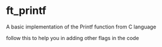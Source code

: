 # ft_printf
A basic implementation of the Printf function from C language

follow this to help you in adding other flags in the code


<script>
#include <stdio.h>

int main()
{
	int	num = 42;
	float	pi = 3.14159;
	int	hex_num = 255;
	char	*str = "Oi";
	printf("|%-10s|\n", str);
	printf("|%010d|\n", num);
	printf("|%.2f|\n", pi);
	printf("|% d|\n", num);
	printf("|%#x|\n", hex_num);
	printf("|%+d|\n", num);
	return (0);
}
</script>
